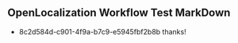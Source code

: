 ## OpenLocalization Workflow Test MarkDown
* 8c2d584d-c901-4f9a-b7c9-e5945fbf2b8b thanks!

<!--HONumber=Jul16_HO3-->


